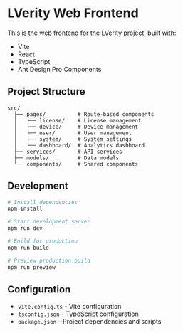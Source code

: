 # LVerity Web Frontend

This is the web frontend for the LVerity project, built with:
- Vite
- React
- TypeScript
- Ant Design Pro Components

## Project Structure

```
src/
  ├── pages/          # Route-based components
  │   ├── license/    # License management
  │   ├── device/     # Device management
  │   ├── user/       # User management
  │   ├── system/     # System settings
  │   └── dashboard/  # Analytics dashboard
  ├── services/       # API services
  ├── models/         # Data models
  └── components/     # Shared components
```

## Development

```bash
# Install dependencies
npm install

# Start development server
npm run dev

# Build for production
npm run build

# Preview production build
npm run preview
```

## Configuration

- `vite.config.ts` - Vite configuration
- `tsconfig.json` - TypeScript configuration
- `package.json` - Project dependencies and scripts
